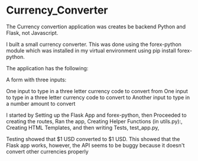 # Currency_Converter
The Currency convertion application was creates be backend Python and Flask, not Javascript.

I built a small currency converter. This was done using the forex-python module which was installed in my virtual environment using pip install forex-python.

The application has the following:

A form with three inputs:

One input to type in a three letter currency code to convert from
One input to type in a three letter currency code to convert to
Another input to type in a number amount to convert

I started by Setting up the Flask App and forex-python, 
then Proceeded to creating the routes, Ran the app, Creating Helper Functions (in utils.py):, 
Creating HTML Templates, and then writing Tests, test_app.py, 

Testing showed that $1 USD converted to $1 USD. This showed that the Flask app works, 
however, the API seems to be buggy because it doesn't convert other currencies properly
